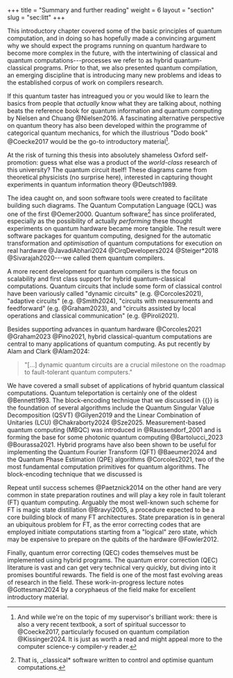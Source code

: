 +++
title = "Summary and further reading"
weight = 6
layout = "section"
slug = "sec:litt"
+++

This introductory chapter covered some of the basic principles of quantum
computation, and in doing so has hopefully made a convincing argument why we
should expect the programs running on quantum hardware to become more complex in
the future, with the intertwining of classical and quantum
computations---processes we refer to as hybrid quantum-classical programs. Prior
to that, we also presented quantum compilation, an emerging discipline that is
introducing many new problems and ideas to the established corpus of work on
compilers research.

If this quantum taster has intreagued you or you would like to learn the basics
from people that _actually_ know what they are talking about, nothing beats the
reference book for quantum information and quantum computing by Nielsen and
Chuang @Nielsen2016. A fascinating alternative perspective on quantum theory has
also been developed within the programme of categorical quantum mechanics, for
which the illustrious "Dodo book" @Coecke2017 would be the go-to introductory
material[^dodo].

[^dodo]:
    And while we're on the topic of my supervisor's brilliant work: there is
    also a very recent textbook, a sort of spiritual successor to @Coecke2017,
    particularly focused on quantum compilation @Kissinger2024. It is just as
    worth a read and might appeal more to the computer science-y compiler-y
    reader.

At the risk of turning this thesis into absolutely shameless Oxford
self-promotion: guess what else was a product of the _world-class_ research of
this university? The quantum circuit itself! These diagrams came from
theoretical physicists (no surprise here), interested in capturing thought
experiments in quantum information theory @Deutsch1989.

The idea caught on, and soon software tools were created to facilitate building
such diagrams. The Quantum Computation Language (QCL) was one of the first
@Oemer2000. Quantum software[^actuallyclassical] has since proliferated,
especially as the possibility of actually _performing_ these thought experiments
on quantum hardware became more tangible. The result were software packages for
quantum computing, designed for the automatic transformation and _optimisation_
of quantum computations for execution on real hardware @JavadiAbhari2024
@CirqDevelopers2024 @Steiger\*2018 @Sivarajah2020---we called them quantum
compilers.

[^actuallyclassical]:
    That is, \_classical\* software written to control and optimise quantum
    computations.

A more recent development for quantum compilers is the focus on scalability and
first class support for hybrid quantum-classical computations. Quantum circuits
that include some form of classical control have been variously called "dynamic
circuits" (e.g. @Corcoles2021), "adaptive circuits" (e.g. @Smith2024), "circuits
with measurements and feedforward" (e.g. @Graham2023), and "circuits assisted by
local operations and classical communication" (e.g. @Piroli2021).

Besides supporting advances in quantum hardware @Corcoles2021 @Graham2023
@Pino2021, hybrid classical-quantum computations are central to many
applications of quantum computing. As put recently by Alam and Clark @Alam2024:

> "[...] dynamic quantum circuits are a crucial milestone on the roadmap to
> fault-tolerant quantum computers."

We have covered a small subset of applications of hybrid quantum classical
computations. Quantum teleportation is certainly one of the oldest @Bennett1993.
The block-encoding technique that we discussed in {{}} is the foundation of
several algorithms include the Quantum Singular Value Decomposition (QSVT)
@Gilyen2019 and the Linear Combination of Unitaries (LCU) @Chakraborty2024
@Sze2025. Measurement-based quantum computing (MBQC) was introduced in
@Raussendorf_2001 and is forming the base for some photonic quantum computing
@Bartolucci_2023 @Bourassa2021. Hybrid programs have also been shown to be
useful for implementing the Quantum Fourier Transform (QFT) @Baeumer2024 and the
Quantum Phase Estimation (QPE) algorithms @Corcoles2021, two of the most
fundamental computation primitives for quantum algorithms. The block-encoding
technique that we discussed is

Repeat until success schemes @Paetznick2014 on the other hand are very common in
state preparation routines and will play a key role in fault tolerant (FT)
quantum computing. Arguably the most well-known such scheme for FT is magic
state distillation @Bravyi2005, a procedure expected to be a core building block
of many FT architectures. State preparation is in general an ubiquitous problem
for FT, as the error correcting codes that are employed initiate computations
starting from a "logical" zero state, which may be expensive to prepare on the
qubits of the hardware @Fowler2012.

Finally, quantum error correcting (QEC) codes themselves must be implemented
using hybrid programs. The quantum error correction (QEC) literature is vast and
can get very technical very quickly, but diving into it promises bountiful
rewards. The field is one of the most fast evolving areas of research in the
field. These work-in-progress lecture notes @Gottesman2024 by a coryphaeus of
the field make for excellent introductory material.
